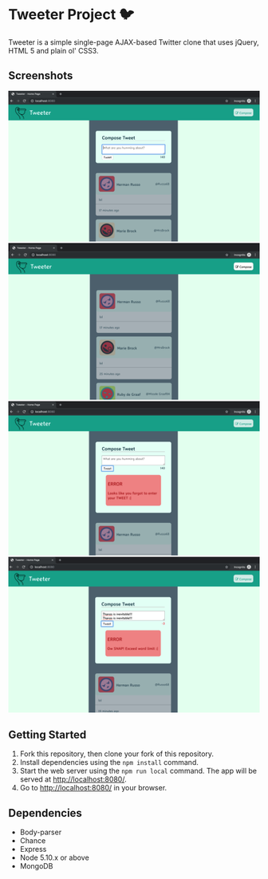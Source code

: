 # Tweeter Project :bird:

Tweeter is a simple single-page AJAX-based Twitter clone that uses jQuery, HTML 5 and plain ol' CSS3.

## Screenshots
!["Homepage with tweet compose box"](https://github.com/shadeying/tweeter/blob/master/docs/show.png?raw=true)
!["You can hide that annoying box!"](https://github.com/shadeying/tweeter/blob/master/docs/hide.png?raw=true)
!["Cannot tweet when you have nothing to tweet :|"](https://github.com/shadeying/tweeter/blob/master/docs/empty-error.png?raw=true)
!["Cannot tweet when you exceed limit too :|"](https://github.com/shadeying/tweeter/blob/master/docs/exceed-error.png?raw=true)

## Getting Started

1. Fork this repository, then clone your fork of this repository.
2. Install dependencies using the `npm install` command.
3. Start the web server using the `npm run local` command. The app will be served at <http://localhost:8080/>.
4. Go to <http://localhost:8080/> in your browser.

## Dependencies

- Body-parser
- Chance
- Express
- Node 5.10.x or above
- MongoDB

